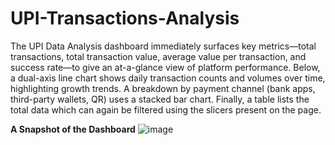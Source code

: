 # UPI-Transactions-Analysis
The UPI Data Analysis dashboard immediately surfaces key metrics—total transactions, total transaction value, average value per transaction, and success rate—to give an at-a-glance view of platform performance. Below, a dual-axis line chart shows daily transaction counts and volumes over time, highlighting growth trends. A breakdown by payment channel (bank apps, third-party wallets, QR) uses a stacked bar chart. Finally, a table lists the total data which can again be filtered using the slicers present on the page.

**A Snapshot of the Dashboard**
![image](https://github.com/user-attachments/assets/83a2275f-d927-4fae-a96f-4965d47b89dc)
